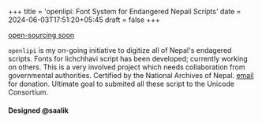 +++
title = 'openlipi: Font System for Endangered Nepali Scripts'
date = 2024-06-03T17:51:20+05:45
draft = false
+++

[open-sourcing soon](https://saalik.tech)

`openlipi` is my on-going initiative to digitize all of Nepal's endagered scripts. Fonts for lichchhavi script has been developed; currently working on others. This is a very involved project which needs collaboration from governmental authorities. Certified by the National Archives of Nepal. [email](mailto:sarad@saalik.tech) for donation. Ultimate goal to submited all these script to the Unicode Consortium.

#### Designed @saalik
